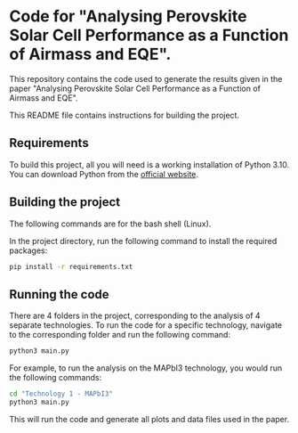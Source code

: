 # Code for "Analysing Perovskite Solar Cell Performance as a Function of Airmass and EQE".

This repository contains the code used to generate the results given in the paper "Analysing Perovskite Solar Cell Performance as a Function of Airmass and EQE". 

This README file contains instructions for building the project.

## Requirements

To build this project, all you will need is a working installation of Python 3.10. You can download Python from the [official website](https://www.python.org/downloads/).

## Building the project

The following commands are for the bash shell (Linux).

In the project directory, run the following command to install the required packages:

```bash
pip install -r requirements.txt
```

## Running the code

There are 4 folders in the project, corresponding to the analysis of 4 separate technologies. To run the code for a specific technology, navigate to the corresponding folder and run the following command:

```bash
python3 main.py
```

For example, to run the analysis on the MAPbI3 technology, you would run the following commands:

```bash
cd "Technology 1 - MAPbI3"
python3 main.py
```

This will run the code and generate all plots and data files used in the paper.